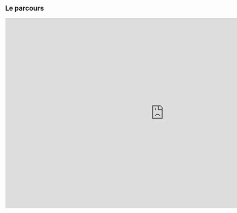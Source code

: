 ## Le parcours

<iframe width="1000" height="600" src="https://controverses.github.io/transidentite/transessai.html" frameborder="0" allowfullscreen></iframe>
